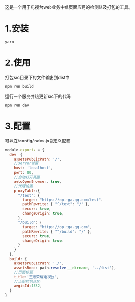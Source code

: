 这是一个用于电视台web业务中单页面应用的检测以及打包的工具。

# 1.安装

```shell
yarn
```

# 2.使用

打包src目录下的文件输出到dist中

```shell
npm run build
```

运行一个服务并热更新src下的代码

```shell
npm run dev
```

# 3.配置

可以在/config/index.js自定义配置

```js
module.exports = {
  dev: {
    assetsPublicPath: '/',
    //server设置
    host: 'localhost',
    port: 80,
    //自动打开页面
    autoOpenBrowser: true,
    //代理设置
    proxyTable:{
      "/test": {
        target: "https://op.tga.qq.com/test",
        pathRewrite: { "^/test": "/" },
        secure: true,
        changeOrigin: true,
      },
      "/build": {
        target: "https://op.tga.qq.com",
        pathRewrite: { "^/build": "/" },
        secure: true,
        changeOrigin: true,
      }
    }
  },
  build: {
    assetsPublicPath: './',
    assetsRoot: path.resolve(__dirname, '../dist'),
    //页面标题
    title:'王者荣耀电视台',
    //上报的项目ID
    aegisId:1832,
  }
}
```

